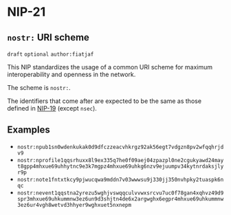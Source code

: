 NIP-21
======

`nostr:` URI scheme
-------------------

`draft` `optional` `author:fiatjaf`

This NIP standardizes the usage of a common URI scheme for maximum interoperability and openness in the network.

The scheme is `nostr:`.

The identifiers that come after are expected to be the same as those defined in [NIP-19](https://github.com/nostr-protocol/nips/blob/master/19.md) (except `nsec`).

## Examples

- `nostr:npub1sn0wdenkukak0d9dfczzeacvhkrgz92ak56egt7vdgzn8pv2wfqqhrjdv9`
- `nostr:nprofile1qqsrhuxx8l9ex335q7he0f09aej04zpazpl0ne2cgukyawd24mayt8gpp4mhxue69uhhytnc9e3k7mgpz4mhxue69uhkg6nzv9ejuumpv34kytnrdaksjlyr9p`
- `nostr:note1fntxtkcy9pjwucqwa9mddn7v03wwwsu9j330jj350nvhpky2tuaspk6nqc`
- `nostr:nevent1qqstna2yrezu5wghjvswqqculvvwxsrcvu7uc0f78gan4xqhvz49d9spr3mhxue69uhkummnw3ez6un9d3shjtn4de6x2argwghx6egpr4mhxue69uhkummnw3ez6ur4vgh8wetvd3hhyer9wghxuet5nxnepm`
